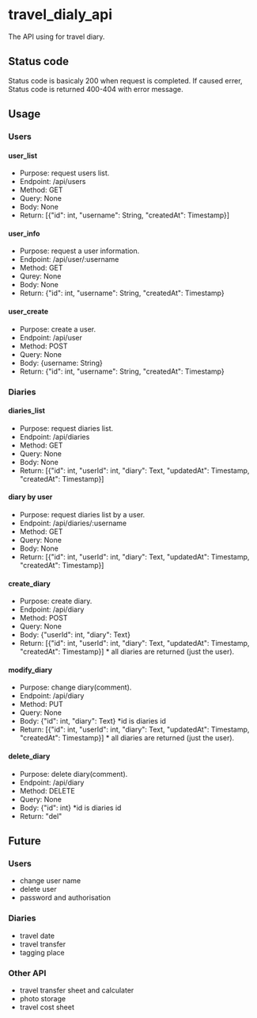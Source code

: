 # travel_dialy_api

The API using for travel diary.

## Status code
Status code is basicaly 200 when request is completed.
If caused errer, Status code is returned 400-404 with error message.

## Usage
### Users
#### user_list
- Purpose: request users list.
- Endpoint: /api/users
- Method: GET
- Query: None
- Body: None
- Return: [{"id": int, "username": String, "createdAt": Timestamp}]

#### user_info
- Purpose: request a user information.
- Endpoint: /api/user/:username
- Method: GET
- Qurey: None
- Body: None
- Return: {"id": int, "username": String, "createdAt": Timestamp}

#### user_create
- Purpose: create a user.
- Endpoint: /api/user
- Method: POST
- Query: None
- Body: {username: String}
- Return: {"id": int, "username": String, "createdAt": Timestamp}

### Diaries
#### diaries_list
- Purpose: request diaries list.
- Endpoint: /api/diaries
- Method: GET
- Query: None
- Body: None
- Return: [{"id": int, "userId": int, "diary": Text, "updatedAt": Timestamp, "createdAt": Timestamp}]

#### diary by user
- Purpose: request diaries list by a user.
- Endpoint: /api/diaries/:username
- Method: GET
- Query: None
- Body: None
- Return: [{"id": int, "userId": int, "diary": Text, "updatedAt": Timestamp, "createdAt": Timestamp}]

#### create_diary
- Purpose: create diary.
- Endpoint: /api/diary
- Method: POST
- Query: None
- Body: {"userId": int, "diary": Text}
- Return: [{"id": int, "userId": int, "diary": Text, "updatedAt": Timestamp, "createdAt": Timestamp}] * all diaries are returned (just the user).

#### modify_diary
- Purpose: change diary(comment).
- Endpoint: /api/diary
- Method: PUT
- Query: None
- Body: {"id": int, "diary": Text} *id is diaries id
- Return: [{"id": int, "userId": int, "diary": Text, "updatedAt": Timestamp, "createdAt": Timestamp}] * all diaries are returned (just the user).

#### delete_diary
- Purpose: delete diary(comment).
- Endpoint: /api/diary
- Method: DELETE
- Query: None
- Body: {"id": int} *id is diaries id
- Return: "del"

## Future
### Users
- change user name
- delete user
- password and authorisation

### Diaries
- travel date
- travel transfer
- tagging place

### Other API
- travel transfer sheet and calculater
- photo storage
- travel cost sheet